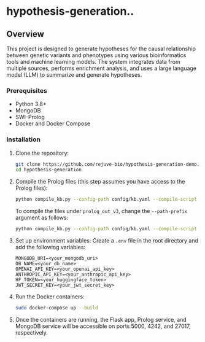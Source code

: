 # hypothesis-generation..

## Overview

This project is designed to generate hypotheses for the causal relationship between genetic variants and phenotypes using various bioinformatics tools and machine learning models. The system integrates data from multiple sources, performs enrichment analysis, and uses a large language model (LLM) to summarize and generate hypotheses.

### Prerequisites

- Python 3.8+
- MongoDB
- SWI-Prolog
- Docker and Docker Compose

### Installation

1. Clone the repository:
    ```sh
    git clone https://github.com/rejuve-bio/hypothesis-generation-demo.git
    cd hypothesis-generation
    ```

2. Compile the Prolog files (this step assumes you have access to the Prolog files):
    ```sh
    python compile_kb.py --config-path config/kb.yaml --compile-script pl/compile.pl --path-prefix /mnt/d2_nfs/wondwossen/prolog_out_v2 --hook-script pl/hook.pl
    ```

    To compile the files under `prolog_out_v3`, change the `--path-prefix` argument as follows:
    ```sh
    python compile_kb.py --config-path config/kb.yaml --compile-script pl/compile.pl --path-prefix /mnt/d2_nfs/wondwossen/prolog_out_v3 --hook-script pl/hook.pl
    ```

3. Set up environment variables:
    Create a `.env` file in the root directory and add the following variables:
    ```env
    MONGODB_URI=<your_mongodb_uri>
    DB_NAME=<your_db_name>
    OPENAI_API_KEY=<your_openai_api_key>
    ANTHROPIC_API_KEY=<your_anthropic_api_key>
    HF_TOKEN=<your_huggingface_token>
    JWT_SECRET_KEY=<your_jwt_secret_key>
    ```

4. Run the Docker containers:
    ```sh
    sudo docker-compose up --build
    ```

5. Once the containers are running, the Flask app, Prolog service, and MongoDB service will be accessible on ports 5000, 4242, and 27017, respectively.
